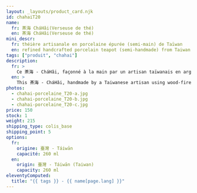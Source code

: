```yaml
---
layout: _layouts/product_card.njk
id: chahaiT20
name:
  fr: 茶海 CháHǎi(Verseuse de thé)
  en: 茶海 CháHǎi(Verseuse de thé)
mini_descr:
  fr: théière artisanale en porcelaine épurée (semi-main) de Taïwan
  en: refined handcrafted porcelain teapot (semi-handmade) from Taiwan
tags: ["produit", "chahai"]
description:
  fr: >
    Ce 茶海 - CháHǎi, façonné à la main par un artisan taïwanais en argile cuite au bois, dégage une chaleur et une authenticité uniques. Ses courbes douces et ses teintes brunes, marquées par les flammes et les cendres,racontent l'histoire du feu et du savoir-faire artisanal.<!--more--> Avec son corps évasé et son bec délicat, il rend le service du thé fluide et naturel, tout en apportant une touche de simplicité et de connexion à la nature. Un objet humble et vivant, qui trouve sa place dans chaque moment de thé.
  en: >
    This 茶海 - CháHǎi, handmade by a Taiwanese artisan using wood-fired clay, has a warm, earthy feel that’s both inviting and unique. Its soft curves and ash-kissed tones tell the story of fire and craftsmanship.<!--more--> The flared body and gentle spout make pouring tea effortless, adding a touch of nature and simplicity to your tea ritual. It’s a humble, beautiful piece that feels alive in your hands.
photos:
  - chahai-porcelaine_T20-a.jpg
  - chahai-porcelaine_T20-b.jpg
  - chahai-porcelaine_T20-c.jpg
price: 150
stock: 1
weight: 215
shipping_type: colis_base
shipping_point: 5
options:
  fr:
    origine: 臺灣 - Táiwān
    capacité: 260 ml
  en:
    origin: 臺灣 - Táiwān (Taiwan)
    capacity: 260 ml
eleventyComputed:
  title: "{{ tags }} - {{ name[page.lang] }}"
---
```

